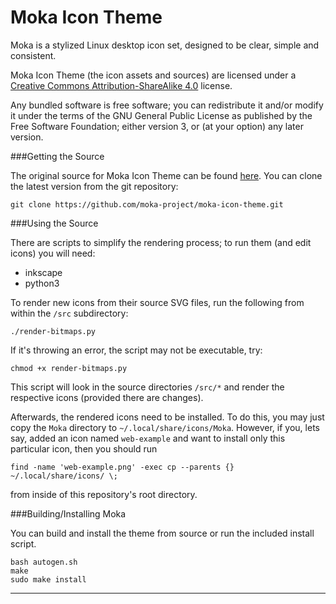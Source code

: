 Moka Icon Theme
===============

Moka is a stylized Linux desktop icon set, designed to be clear, simple and consistent.

Moka Icon Theme (the icon assets and sources) are licensed under a [Creative Commons Attribution-ShareAlike 4.0](http://creativecommons.org/licenses/by-sa/4.0/legalcode) license.

Any bundled software is free software; you can redistribute it and/or modify it under the terms of the GNU General Public License as published by the Free Software Foundation; either version 3, or (at your option) any later version.

###Getting the Source

The original source for Moka Icon Theme can be found [here](https://github.com/moka-project/moka-icon-theme). You can clone the latest version from the git repository:

    git clone https://github.com/moka-project/moka-icon-theme.git

###Using the Source

There are scripts to simplify the rendering process; to run them (and edit icons) you will need:

 * inkscape
 * python3

To render new icons from their source SVG files, run the following from within the `/src` subdirectory:

    ./render-bitmaps.py

If it's throwing an error, the script may not be executable, try:

	chmod +x render-bitmaps.py

This script will look in the source directories `/src/*` and render the respective icons (provided there are changes).

Afterwards, the rendered icons need to be installed.
To do this, you may just copy the `Moka` directory to `~/.local/share/icons/Moka`.
However, if you, lets say, added an icon named `web-example` and want to install only this particular icon, then you should run

    find -name 'web-example.png' -exec cp --parents {} ~/.local/share/icons/ \;

from inside of this repository's root directory.

###Building/Installing Moka

You can build and install the theme from source or run the included install script.

    bash autogen.sh
    make
    sudo make install

-----------
